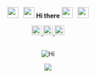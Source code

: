 <div align='center'>
<p>
<a href="https://www.linkedin.com/in/itkrivoshey"><img src="https://media.giphy.com/media/FEXRJO8fot495Aqhhv/giphy.gif" width="25px"></a>
 &nbsp;
<a href="https://www.linkedin.com/in/itkrivoshey"><img src="https://media.giphy.com/media/FEXRJO8fot495Aqhhv/giphy.gif" width="25px"></a>
 <b>Hi there</b> 
<a href="https://www.linkedin.com/in/itkrivoshey"><img src="https://media.giphy.com/media/FEXRJO8fot495Aqhhv/giphy.gif" width="25px"></a>
&nbsp;
<a href="https://www.linkedin.com/in/itkrivoshey"><img src="https://media.giphy.com/media/FEXRJO8fot495Aqhhv/giphy.gif" width="25px"></a>
</p>
<a href="https://www.linkedin.com/in/itkrivoshey">
<img alt="Linkdein" width="22px" src="https://cdn2.iconfinder.com/data/icons/social-media-2285/512/1_Linkedin_unofficial_colored_svg-512.png" /> 
</a>
<a href="https://t.me/ITKrivoshey">
<img alt="Telegram" width="22px" src="https://cdn4.iconfinder.com/data/icons/logos-and-brands/512/335_Telegram_logo-512.png" /> 
</a>
<a href="https://www.instagram.com/itkrivoshey">
<img alt="Instagram" width="22px" src="https://cdn2.iconfinder.com/data/icons/social-media-2285/512/1_Instagram_colored_svg_1-512.png" />
</a><br><br>

![Hi](https://media.giphy.com/media/TA5UdQTc3NVKg/giphy.gif)
</div>

<p align="center" href="https://github.com/IT-Krivoshey">
 <img src="https://github-readme-stats.vercel.app/api?username=IT-Krivoshey&show_icons=true&theme=tokyonight&hide=issues,contribs&line_height=30px" />
</p>

<!--
- 🔭 I’m currently working on [@school21moscow](https://github.com/school21moscow) & [RTLabs](https://www.rtlabs.ru/) Projects.
- ⚡ Fun fact: I love to [Run](https://bit.ly/ITK-Strava) more than Code.
- 📫 How to reach me: [Telegram](https://t.me/ITKrivoshey).

![](https://komarev.com/ghpvc/?username=IT-Krivoshey)

<br>
<a href="https://github.com/IT-Krivoshey">
  <img align="center" src="https://github-readme-stats.vercel.app/api/top-langs/?username=IT-Krivoshey&theme=tokyonight&hide=c,makefile,shell&langs_count=8&layout=compact" />
</a>

<br>

<a href="https://github.com/IT-Krivoshey">
 <img align="center" src="https://github-readme-stats.vercel.app/api?username=IT-Krivoshey&show_icons=true&theme=tokyonight&hide=issues,contribs&line_height=30px" />
</a>


**Schweinepriester/Schweinepriester** is a ✨ _special_ ✨ repository because its `README.md` (this file) appears on your GitHub profile.

Here are some ideas to get you started:

- 🔭 I’m currently working on ...
- 🌱 I’m currently learning ...
- 👯 I’m looking to collaborate on ...
- 🤔 I’m looking for help with ...
- 💬 Ask me about ...
- 📫 How to reach me: ...
- 😄 Pronouns: ...
- ⚡ Fun fact: ...
-->

